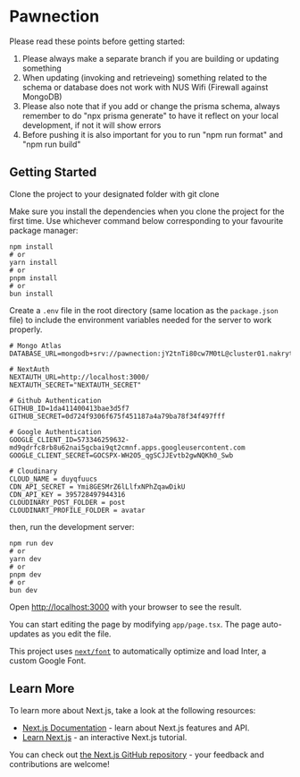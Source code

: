# Pawnection

Please read these points before getting started:

1. Please always make a separate branch if you are building or updating something
2. When updating (invoking and retrieveing) something related to the schema or database does not work with NUS Wifi (Firewall against MongoDB)
3. Please also note that if you add or change the prisma schema, always remember to do "npx prisma generate" to have it reflect on your local development, if not it will show errors
4. Before pushing it is also important for you to run "npm run format" and "npm run build"

## Getting Started

Clone the project to your designated folder with git clone

Make sure you install the dependencies when you clone the project for the first time. Use whichever command below corresponding to your favourite package manager:

```shell
npm install
# or
yarn install
# or
pnpm install
# or
bun install
```

Create a `.env` file in the root directory (same location as the `package.json` file) to include the environment variables needed for the server to work properly.

```shell
# Mongo Atlas
DATABASE_URL=mongodb+srv://pawnection:jY2tnTi80cw7M0tL@cluster01.nakrytt.mongodb.net/paw

# NextAuth
NEXTAUTH_URL=http://localhost:3000/
NEXTAUTH_SECRET="NEXTAUTH_SECRET"

# Github Authentication
GITHUB_ID=1da411400413bae3d5f7
GITHUB_SECRET=0d724f9306f675f451187a4a79ba78f34f497fff

# Google Authentication
GOOGLE_CLIENT_ID=573346259632-md9qdrfc8rb8u62nai5gcbai9qt2cmnf.apps.googleusercontent.com
GOOGLE_CLIENT_SECRET=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

# Cloudinary
CLOUD_NAME = duyqfuucs
CDN_API_SECRET = Ymi8GESMrZ6lLlfxNPhZqawDikU
CDN_API_KEY = 395728497944316
CLOUDINARY_POST_FOLDER = post
CLOUDINART_PROFILE_FOLDER = avatar
```

then, run the development server:

```shell
npm run dev
# or
yarn dev
# or
pnpm dev
# or
bun dev
```

Open [http://localhost:3000](http://localhost:3000) with your browser to see the result.

You can start editing the page by modifying `app/page.tsx`. The page auto-updates as you edit the file.

This project uses [`next/font`](https://nextjs.org/docs/basic-features/font-optimization) to automatically optimize and load Inter, a custom Google Font.

## Learn More

To learn more about Next.js, take a look at the following resources:

- [Next.js Documentation](https://nextjs.org/docs) - learn about Next.js features and API.
- [Learn Next.js](https://nextjs.org/learn) - an interactive Next.js tutorial.

You can check out [the Next.js GitHub repository](https://github.com/vercel/next.js/) - your feedback and contributions are welcome!

